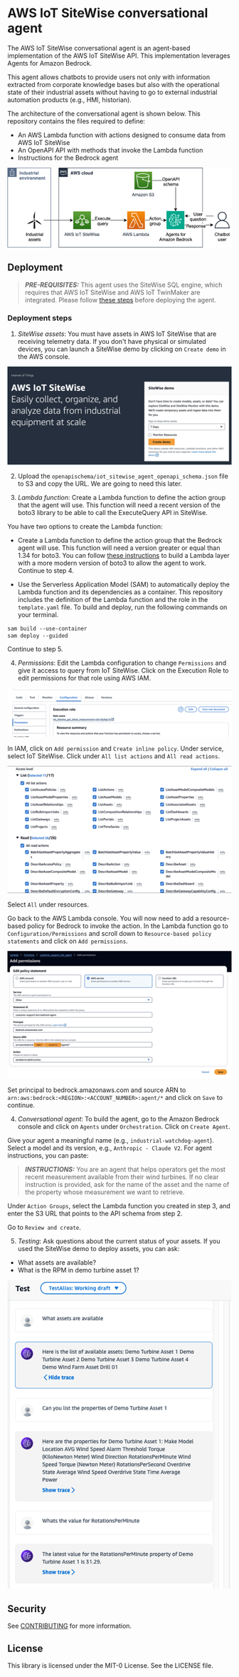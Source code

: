 # AWS IoT SiteWise conversational agent

The AWS IoT SiteWise conversational agent is an agent-based implementation of the AWS IoT SiteWise API. This implementation leverages Agents for Amazon Bedrock.

This agent allows chatbots to provide users not only with information extracted from corporate knowledge bases but also with the operational state of their industrial assets without having to go to external industrial automation products (e.g., HMI, historian).

The architecture of the conversational agent is shown below. This repository contains the files required to define:

- An AWS Lambda function with actions designed to consume data from AWS IoT SiteWise
- An OpenAPI API with methods that invoke the Lambda function
- Instructions for the Bedrock agent

![AWS architecture](figs/iot-sitewise-bedrock.png)

## Deployment

> **_PRE-REQUISITES:_** This agent uses the SiteWise SQL engine, which requires that AWS IoT SiteWise and AWS IoT TwinMaker are integrated. Please follow [these steps](https://docs.aws.amazon.com/iot-sitewise/latest/userguide/integrate-tm.html) before deploying the agent.

### Deployment steps

1. _SiteWise assets_: You must have assets in AWS IoT SiteWise that are receiving telemetry data. If you don't have physical or simulated devices, you can launch a SiteWise demo by clicking on `Create demo` in the AWS console.

![Launch IoT SiteWise demo](figs/launch-sitewise-demo.png)

2. Upload the `openapischema/iot_sitewise_agent_openapi_schema.json` file to S3 and copy the URL. We are going to need this later.

3. _Lambda function_: Create a Lambda function to define the action group that the agent will use. This function will need a recent version of the boto3 library to be able to call the ExecuteQuery API in SiteWise.

You have two options to create the Lambda function: 

* Create a Lambda function to define the action group that the Bedrock agent will use. This function will need a version greater or equal than 1.34 for boto3. You can follow [these instructions](https://docs.aws.amazon.com/lambda/latest/dg/creating-deleting-layers.html) to build a Lambda layer with a more modern version of boto3 to allow the agent to work. Continue to step 4.

* Use the Serverless Application Model (SAM) to automatically deploy the Lambda function and its dependencies as a container. This repository includes the definition of the Lambda function and the role in the `template.yaml` file. To build and deploy, run the following commands on your terminal.

```
sam build --use-container
sam deploy --guided
```

Continue to step 5.

4. _Permissions_: Edit the Lambda configuration to change `Permissions` and give it access to query from IoT SiteWise. Click on the Execution Role to edit permissions for that role using AWS IAM.

![Lambda role](figs/lambda-role.png)

In IAM, click on `Add permission` and `Create inline policy`. Under service, select IoT SiteWise. Click under `All list actions` and `All read actions`.

![Allowed actions](figs/iam-all-list-all-read.png)

Select `All` under resources.

Go back to the AWS Lambda console. You will now need to add a resource-based policy for Bedrock to invoke the action. In the Lambda function go to `Configuration/Permissions` and scroll down to `Resource-based policy statements` and click on `Add permissions`.

![Bedrock permissions](figs/bedrock-add-permissions.jpeg)

Set principal to bedrock.amazonaws.com and source ARN to `arn:aws:bedrock:<REGION>:<ACCOUNT_NUMBER>:agent/*` and click on `Save` to continue.

4. _Conversational agent_: To build the agent, go to the Amazon Bedrock console and click on `Agents` under `Orchestration`. Click on `Create Agent`.

Give your agent a meaningful name (e.g., `industrial-watchdog-agent`). Select a model and its version, e.g., `Anthropic - Claude V2`. For agent instructions, you can paste:

> **_INSTRUCTIONS:_** You are an agent that helps operators get the most recent measurement available from their wind turbines. If no clear instruction is provided, ask for the name of the asset and the name of the property whose measurement we want to retrieve.

Under `Action Groups`, select the Lambda function you created in step 3, and enter the S3 URL that points to the API schema from step 2.

Go to `Review and create`.

5. _Testing_: Ask questions about the current status of your assets. If you used the SiteWise demo to deploy assets, you can ask:

- What assets are available?
- What is the RPM in demo turbine asset 1?

![Sample questions](figs/sample-questions.png)

## Security

See [CONTRIBUTING](CONTRIBUTING.md#security-issue-notifications) for more information.

## License

This library is licensed under the MIT-0 License. See the LICENSE file.